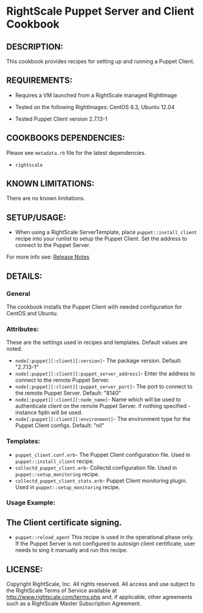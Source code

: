 # RightScale Puppet Server and Client Cookbook

## DESCRIPTION:

This cookbook provides recipes for setting up and running a Puppet Client.

## REQUIREMENTS:

* Requires a VM launched from a RightScale managed RightImage

* Tested on the following RightImages: CentOS 6.3, Ubuntu 12.04

* Tested Puppet Client version 2.7.13-1

## COOKBOOKS DEPENDENCIES:

Please see `metadata.rb` file for the latest dependencies.
* `rightscale`

## KNOWN LIMITATIONS:

There are no known limitations.

## SETUP/USAGE:

* When using a RightScale ServerTemplate, place `puppet::install_client`
  recipe into your runlist to setup the Puppet Client. Set the address to
  connect to the Puppet Server.

For more info see: [Release Notes](http://support.rightscale.com/18-Release_Notes/ServerTemplates_and_RightImages/v13.4#Puppet_Client_\(v13.4\))

## DETAILS:

### General

The cookbook installs the Puppet Client with needed configuration for CentOS and
Ubuntu.

### Attributes:

These are the settings used in recipes and templates. Default values are noted.
* `node[:puppet][:client][:version]`-
  The package version. Default: "2.7.13-1"
* `node[:puppet][:client][:puppet_server_address]`-
  Enter the address to connect to the remote Puppet Server.
* `node[:puppet][:client][:puppet_server_port]`-
  The port to connect to the remote Puppet Server. Default: "8140"
* `node[:puppet][:client][:node_name]`-
  Name which will be used to authenticate client on the remote Puppet Server.
  if nothing specified -instance fqdn will be used.
* `node[:puppet][:client][:environment]`-
  The environment type for the Puppet Client configs. Default: "nil"

### Templates:

* `puppet_client.conf.erb`-
  The Puppet Client configuration file. Used in `puppet::install_client` recipe.
* `collectd_puppet_client.erb`-
  Collectd configuration file. Used in `puppet::setup_monitoring` recipe.
* `collectd_puppet_client_stats.erb`-
  Puppet Client monitoring plugin. Used in `puppet::setup_monitoring` recipe.

### Usage Example:

## The Client certificate signing.

* `puppet::reload_agent`
  This recipe is used in the operational phase only. If the Puppet Server is
  not configured to autosign client certificate, user needs to sing it manually
  and run this recipe.

## LICENSE:

Copyright RightScale, Inc. All rights reserved.
All access and use subject to the RightScale Terms of Service available at
http://www.rightscale.com/terms.php and, if applicable, other agreements
such as a RightScale Master Subscription Agreement.
